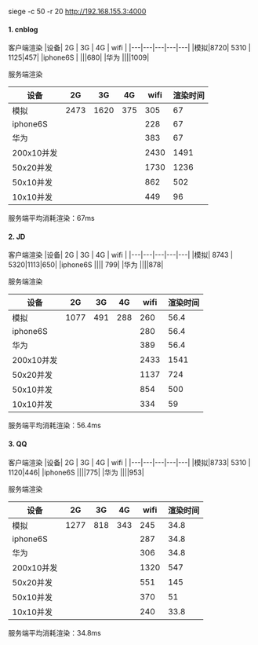 siege -c 50 -r 20 http://192.168.155.3:4000

#### 1. cnblog


客户端渲染
|设备| 2G | 3G | 4G | wifi |
|---|---|---|---|---|
|模拟|8720| 5310 | 1125|457|
|iphone6S | |||680|
|华为 ||||1009|

服务端渲染

|设备| 2G | 3G | 4G | wifi |渲染时间|
|---|---|---|---|---|---|
|模拟|2473|1620|375|305|67|
|iphone6S ||||228|67|
|华为 ||||383|67|
| 200x10并发 ||||2430|1491|
| 50x20并发 ||||1730|1236|
| 50x10并发 ||||862|502|
| 10x10并发 ||||449|96|

服务端平均消耗渲染：67ms

#### 2. JD

客户端渲染
|设备| 2G | 3G | 4G | wifi |
|---|---|---|---|---|
|模拟| 8743 | 5320|1113|650|
|iphone6S |||| 799|
|华为 ||||878|


服务端渲染

|设备| 2G | 3G | 4G | wifi | 渲染时间|
|---|---|---|---|---|---|
|模拟|1077|491|288|260| 56.4|
|iphone6S ||||280|56.4|
|华为 ||||389|56.4|
| 200x10并发 ||||2433|1541|
| 50x20并发 ||||1137|724|
| 50x10并发 ||||854|500|
| 10x10并发 ||||334|59|

服务端平均消耗渲染：56.4ms

#### 3. QQ

客户端渲染
|设备| 2G | 3G | 4G | wifi |
|---|---|---|---|---|
|模拟|8733| 5310 | 1120|446|
|iphone6S ||||775|
|华为 ||||953|

服务端渲染

|设备| 2G | 3G | 4G | wifi | 渲染时间|
|---|---|---|---|---|---|
|模拟|1277|818|343|245|34.8|
|iphone6S ||||287|34.8|
|华为 ||||306|34.8|
| 200x10并发 ||||1320|547|
| 50x20并发 ||||551|145|
| 50x10并发 ||||370|51|
| 10x10并发 ||||240|33.8|



服务端平均消耗渲染：34.8ms

